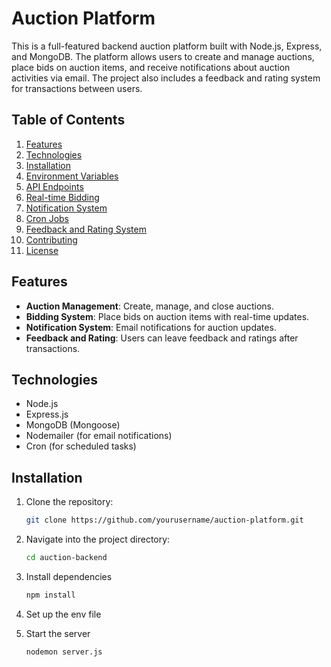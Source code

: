 # Auction Platform

This is a full-featured backend auction platform built with Node.js, Express, and MongoDB. The platform allows users to create and manage auctions, place bids on auction items, and receive notifications about auction activities via email. The project also includes a feedback and rating system for transactions between users.

## Table of Contents

1. [Features](#features)
2. [Technologies](#technologies)
3. [Installation](#installation)
4. [Environment Variables](#environment-variables)
5. [API Endpoints](#api-endpoints)
6. [Real-time Bidding](#real-time-bidding)
7. [Notification System](#notification-system)
8. [Cron Jobs](#cron-jobs)
9. [Feedback and Rating System](#feedback-and-rating-system)
10. [Contributing](#contributing)
11. [License](#license)

## Features

- **Auction Management**: Create, manage, and close auctions.
- **Bidding System**: Place bids on auction items with real-time updates.
- **Notification System**: Email notifications for auction updates.
- **Feedback and Rating**: Users can leave feedback and ratings after transactions.

## Technologies

- Node.js
- Express.js
- MongoDB (Mongoose)
- Nodemailer (for email notifications)
- Cron (for scheduled tasks)

## Installation

1. Clone the repository:
   ```bash
   git clone https://github.com/yourusername/auction-platform.git

2. Navigate into the project directory:
    ```bash
    cd auction-backend

3. Install dependencies
    ```bash
    npm install

4. Set up the env file

5. Start the server
    ```bash
    nodemon server.js